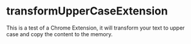 # transformUpperCaseExtension
This is a test of a Chrome Extension, it will transform your text to upper case and copy the content to the memory.
